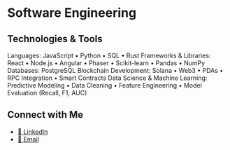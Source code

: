 #  Software Engineering

## Technologies & Tools

Languages: JavaScript • Python • SQL • Rust
Frameworks & Libraries: React • Node.js • Angular • Phaser • Scikit-learn • Pandas • NumPy
Databases: PostgreSQL
Blockchain Development: Solana • Web3 • PDAs • RPC Integration • Smart Contracts
Data Science & Machine Learning: Predictive Modeling • Data Cleaning • Feature Engineering • Model Evaluation (Recall, F1, AUC)

## Connect with Me
- [💼 LinkedIn](https://www.linkedin.com/in/nicolezanin/)  
- [📧 Email](mailto:nicolezaninsilva@gmail.com)  



